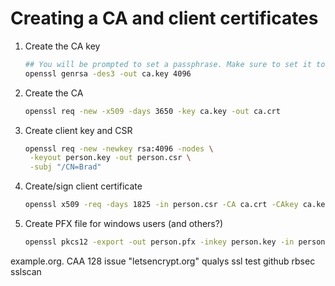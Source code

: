 # Creating a CA and client certificates

1. Create the CA key
   ```bash
   ## You will be prompted to set a passphrase. Make sure to set it to something you’ll remember.
   openssl genrsa -des3 -out ca.key 4096
   ```

2. Create the CA
   ```bash
   openssl req -new -x509 -days 3650 -key ca.key -out ca.crt
   ```

3. Create client key and CSR
   ```bash
   openssl req -new -newkey rsa:4096 -nodes \
    -keyout person.key -out person.csr \
    -subj "/CN=Brad"
   ```

4. Create/sign client certificate
   ```bash
   openssl x509 -req -days 1825 -in person.csr -CA ca.crt -CAkey ca.key -set_serial 01 -out person.crt
   ```
   
5. Create PFX file for windows users (and others?)
   ```bash
   openssl pkcs12 -export -out person.pfx -inkey person.key -in person.crt -certfile ca.crt
   ```



example.org. CAA 128 issue "letsencrypt.org"
qualys ssl test
github rbsec sslscan